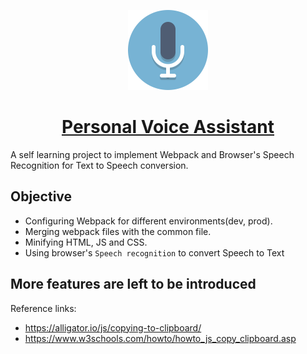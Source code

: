 <p align="center">
  <img  alt="make it dark" height="128px" width="128px" src="https://raw.githubusercontent.com/Mondal10/personal-voice-assistant/master/src/images/mic.png">
</p>
<h1 align="center"><a href="https://mondal10.github.io/personal-voice-assistant/">Personal Voice Assistant</a></h1>

A self learning project to implement Webpack and Browser's Speech Recognition for Text to Speech conversion.

## Objective
- Configuring Webpack for different environments(dev, prod).
- Merging webpack files with the common file.
- Minifying HTML, JS and CSS.
- Using browser's `Speech recognition` to convert Speech to Text

## More features are left to be introduced
Reference links:
- https://alligator.io/js/copying-to-clipboard/
- https://www.w3schools.com/howto/howto_js_copy_clipboard.asp
